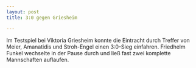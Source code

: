 ```yaml
---
layout: post
title: 3:0 gegen Griesheim

---
```


Im Testspiel bei Viktoria Griesheim konnte die Eintracht durch Treffer von Meier, Amanatidis und Stroh-Engel einen 3:0-Sieg einfahren. Friedhelm Funkel wechselte in der Pause durch und ließ fast zwei komplette Mannschaften auflaufen.


